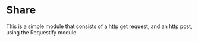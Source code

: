 # Share
This is a simple module that consists of a http get request, and an http post, using the Requestify module.